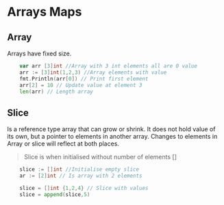# Arrays Maps

## Array
Arrays have fixed size.
```go
	var arr [3]int //Array with 3 int elements all are 0 value
	arr := [3]int(1,2,3) //Array elements with value
	fmt.Println(arr[0]) // Print first element
	arr[2] = 10 // Update value at element 3
	len(arr) // Length array
```

## Slice 
Is a reference type array that can grow or shrink. It does not hold value of its own, but a pointer to elements in another array. Changes to elements in Array or slice will reflect at both places.
> Slice is when initialised without number of elements []
```go
	slice := []int //Initialise empty slice
	ar := [2]int // Is array with 2 elements

	slice = []int {1,2,4} // Slice with values
	slice = append(slice,5)


```
